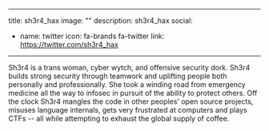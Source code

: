 
---
title: sh3r4_hax
image: ""
description: sh3r4_hax
social:

  - name: twitter
    icon: fa-brands fa-twitter
    link: https://twitter.com/sh3r4_hax

---

Sh3r4 is a trans woman, cyber wytch, and offensive security dork. Sh3r4 builds strong security through teamwork and uplifting people both personally and professionally. She took a winding road from emergency medicine all the way to infosec in pursuit of the ability to protect others.
Off the clock Sh3r4 mangles the code in other peoples' open source projects, misuses language internals, gets very frustrated at computers and plays CTFs -- all while attempting to exhaust the global supply of coffee.